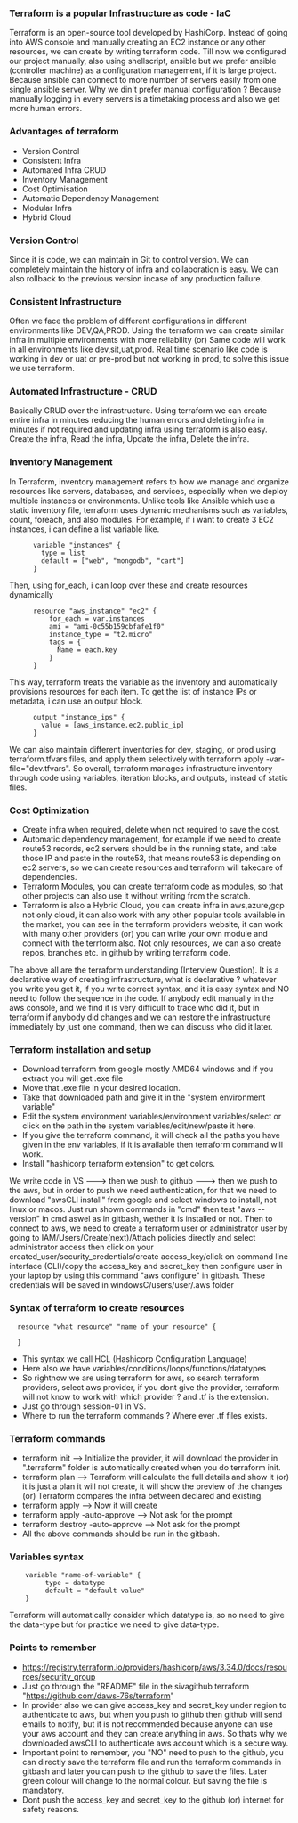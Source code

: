 ### Terraform is a popular Infrastructure as code - IaC
Terraform is an open-source tool developed by HashiCorp. Instead of going into AWS console and manually creating an EC2 instance or any other resources, we can create by writing terraform code. Till now we configured our project manually, also using shellscript, ansible but we prefer ansible (controller machine) as a configuration management, if it is large project. Because ansible can connect to more number of servers easily from one single ansible server. Why we din't prefer manual configuration ? Because manually logging in every servers is a timetaking process and also we get more human errors.

### Advantages of terraform
- Version Control
- Consistent Infra
- Automated Infra CRUD
- Inventory Management
- Cost Optimisation
- Automatic Dependency Management
- Modular Infra
- Hybrid Cloud

### Version Control
Since it is code, we can maintain in Git to control version. We can completely maintain the history of infra and collaboration is easy. We can also rollback to the previous version incase of any production failure.

### Consistent Infrastructure
Often we face the problem of different configurations in different environments like DEV,QA,PROD. Using the terraform we can create similar infra in multiple environments with more reliability (or) Same code will work in all environments like dev,sit,uat,prod. Real time scenario like code is working in dev or uat or pre-prod but not working in prod, to solve this issue we use terraform.

### Automated Infrastructure - CRUD
Basically CRUD over the infrastructure. Using terraform we can create entire infra in minutes reducing the human errors and deleting infra in minutes if not required and updating infra using terraform is also easy. Create the infra, Read the infra, Update the infra, Delete the infra.

### Inventory Management
In Terraform, inventory management refers to how we manage and organize resources like servers, databases, and services, especially when we deploy multiple instances or environments. Unlike tools like Ansible which use a static inventory file, terraform uses dynamic mechanisms such as variables, count, foreach, and also modules. For example, if i want to create 3 EC2 instances, i can define a list variable like.

          variable "instances" {
            type = list
            default = ["web", "mongodb", "cart"]
          }
          
Then, using for_each, i can loop over these and create resources dynamically

          resource "aws_instance" "ec2" {
              for_each = var.instances
              ami = "ami-0c55b159cbfafe1f0"
              instance_type = "t2.micro"
              tags = {
                Name = each.key
              }
          }
          
This way, terraform treats the variable as the inventory and automatically provisions resources for each item. To get the list of instance IPs or metadata, i can use an output block.

          output "instance_ips" {
            value = [aws_instance.ec2.public_ip]
          }
          
We can also maintain different inventories for dev, staging, or prod using terraform.tfvars files, and apply them selectively with terraform apply -var-file="dev.tfvars". So overall, terraform manages infrastructure inventory through code using variables, iteration blocks, and outputs, instead of static files.

### Cost Optimization
- Create infra when required, delete when not required to save the cost.
- Automatic dependency management, for example if we need to create route53 records, ec2 servers should be in   the running state, and take those IP and paste in the route53, that means route53 is depending on ec2
  servers, so we can create resources and terraform will takecare of dependencies.
- Terraform Modules, you can create terraform code as modules, so that other projects can also use it without
  writing from the scratch.
- Terraform is also a Hybrid Cloud, you can create infra in aws,azure,gcp not only cloud, it can also work
  with any other popular tools available in the market, you can see in the terraform providers website, it
  can work with many other providers (or) you can write your own module and connect with the terrform also.
  Not only resources, we can also create repos, branches etc. in github by writing terraform code.

The above all are the terraform understanding (Interview Question). It is a declarative way of creating infrastructure, what is declarative ? whatever you write you get it, if you write correct syntax, and it is easy syntax and NO need to follow the sequence in the code. If anybody edit manually in the aws console, and we find it is very difficult to trace who did it, but in terraform if anybody did changes and we can restore the infrastructure immediately by just one command, then we can discuss who did it later.

### Terraform installation and setup
- Download terraform from google mostly AMD64 windows and if you extract you will get .exe file
- Move that .exe file in your desired location.
- Take that downloaded path and give it in the "system environment variable"
- Edit the system environment variables/environment variables/select or click on the path in the system
  variables/edit/new/paste it here.
- If you give the terraform command, it will check all the paths you have given in the env variables, if it
  is available then terraform command will work.
- Install "hashicorp terraform extension" to get colors.

We write code in VS ---> then we push to github ---> then we push to the aws, but in order to push we need authentication, for that we need to download "awsCLI install" from google and select windows to install, not linux or macos. Just run shown commands in "cmd" then test "aws --version" in cmd aswel as in gitbash, wether it is installed or not. Then to connect to aws, we need to create a terraform user or administrator user by going to IAM/Users/Create(next)/Attach policies directly and select administrator access then click on your created_user/security_credentials/create access_key/click on command line interface (CLI)/copy the access_key and secret_key then configure user in your laptop by using this command "aws configure" in gitbash. These credentials will be saved in windowsC/users/user/.aws folder

### Syntax of terraform to create resources

      resource "what resource" "name of your resource" {
      
      }

- This syntax we call HCL (Hashicorp Configuration Language) 
- Here also we have variables/conditions/loops/functions/datatypes
- So rightnow we are using terraform for aws, so search terraform providers, select aws provider, if you
  dont give the provider, terraform will not know to work with which provider ? and .tf is the extension.
- Just go through session-01 in VS.
- Where to run the terraform commands ? Where ever .tf files exists.

### Terraform commands
- terraform init --> Initialize the provider, it will download the provider in ".terraform" folder is
  automatically created when you do terraform init.
- terraform plan --> Terraform will calculate the full details and show it (or) it is just a plan it will not
  create, it will show the preview of the changes (or) Terraform compares the infra between declared and
  existing.
- terraform apply --> Now it will create
- terraform apply -auto-approve --> Not ask for the prompt
- terraform destroy -auto-approve --> Not ask for the prompt
- All the above commands should be run in the gitbash.

### Variables syntax

        variable "name-of-variable" {
             type = datatype
             default = "default value"
        }

Terraform will automatically consider which datatype is, so no need to give the data-type but for practice we need to give data-type.

### Points to remember
- https://registry.terraform.io/providers/hashicorp/aws/3.34.0/docs/resources/security_group
- Just go through the "README" file in the sivagithub terraform "https://github.com/daws-76s/terraform"
- In provider also we can give access_key and secret_key under region to authenticate to aws, but when you
  push to github then github will send emails to notify, but it is not recommended because anyone can use
  your aws account and they can create anything in aws. So thats why we downloaded awsCLI to authenticate
  aws account which is a secure way.
- Important point to remember, you "NO" need to push to the github, you can directly save the terraform file
  and run the terraform commands in gitbash and later you can push to the github to save the files. Later
  green colour will change to the normal colour. But saving the file is mandatory.
- Dont push the access_key and secret_key to the github (or) internet for safety reasons.
